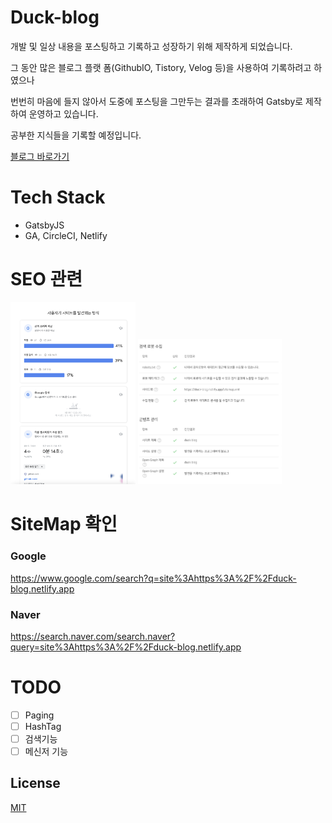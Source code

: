 # Duck-blog
개발 및 일상 내용을 포스팅하고 기록하고 성장하기 위해 제작하게 되었습니다.

그 동안 많은 블로그 플랫 폼(GithubIO, Tistory, Velog 등)을 사용하여 기록하려고 하였으나

번번히 마음에 들지 않아서 도중에 포스팅을 그만두는 결과를 초래하여 Gatsby로 제작하여 운영하고 있습니다.

공부한 지식들을 기록할 예정입니다.

[블로그 바로가기](https://duck-blog.netlify.app/)

# Tech Stack
- GatsbyJS
- GA, CircleCI, Netlify

# SEO 관련
<img src="https://github.com/deokgoo/duck-blog/blob/main/screenshot/screenshot1.png?raw=true" width="200px" height=""></img>
<img src="https://github.com/deokgoo/duck-blog/blob/main/screenshot/screenshot2.png?raw=true" width="230px" height=""></img>

# SiteMap 확인
### Google
https://www.google.com/search?q=site%3Ahttps%3A%2F%2Fduck-blog.netlify.app
### Naver
https://search.naver.com/search.naver?query=site%3Ahttps%3A%2F%2Fduck-blog.netlify.app

# TODO
- [ ] Paging
- [ ] HashTag
- [ ] 검색기능
- [ ] 메신저 기능

## License
[MIT](https://choosealicense.com/licenses/mit/)
